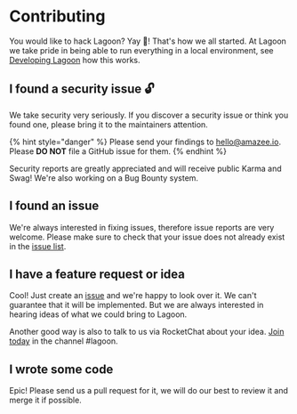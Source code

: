 # Contributing

You would like to hack Lagoon? Yay 🎉! That's how we all started. At Lagoon we take pride in being able to run everything in a local environment, see [Developing Lagoon](/developing_lagoon/index.md) how this works.

## I found a security issue 🔓 

We take security very seriously. If you discover a security issue or think you found one, please bring it to the maintainers attention.

{% hint style="danger" %}
Please send your findings to [hello@amazee.io](mailto:hello@amazee.io). Please **DO NOT** file a GitHub issue for them.
{% endhint %}

Security reports are greatly appreciated and will receive public Karma and Swag! We're also working on a Bug Bounty system.

## I found an issue

We're always interested in fixing issues, therefore issue reports are very welcome. Please make sure to check that your issue does not already exist in the [issue list](https://github.com/amazeeio/lagoon/issues).

## I have a feature request or idea

Cool! Just create an [issue](https://github.com/amazeeio/lagoon/issues) and we're happy to look over it. We can't guarantee that it will be implemented. But we are always interested in hearing ideas of what we could bring to Lagoon.

Another good way is also to talk to us via RocketChat about your idea. [Join today](https://amazeeio.rocket.chat/) in the channel \#lagoon.

## I wrote some code

Epic! Please send us a pull request for it, we will do our best to review it and merge it if possible.

